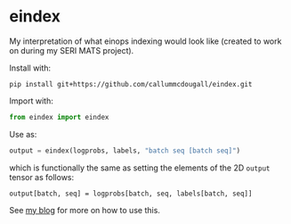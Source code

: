 # eindex

My interpretation of what einops indexing would look like (created to work on during my SERI MATS project).

Install with:

```
pip install git+https://github.com/callummcdougall/eindex.git
```

Import with:

```python
from eindex import eindex
```

Use as:

```python
output = eindex(logprobs, labels, "batch seq [batch seq]")
```

which is functionally the same as setting the elements of the 2D `output` tensor as follows:

```
output[batch, seq] = logprobs[batch, seq, labels[batch, seq]]
```

See [my blog](https://www.perfectlynormal.co.uk/blog-eindex) for more on how to use this.
